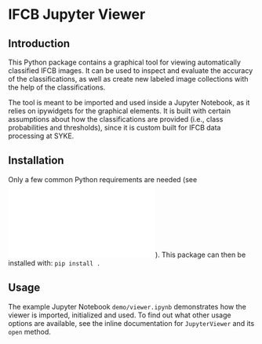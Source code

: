 # IFCB Jupyter Viewer

## Introduction

This Python package contains a graphical tool for viewing automatically classified IFCB images.
It can be used to inspect and evaluate the accuracy of the classifications, as well as
create new labeled image collections with the help of the classifications.

The tool is meant to be imported and used inside a Jupyter Notebook, as it relies on ipywidgets for the graphical elements.
It is built with certain assumptions about how the classifications are provided (i.e., class probabilities and thresholds),
since it is custom built for IFCB data processing at SYKE.

## Installation

Only a few common Python requirements are needed (see ![requirements.txt](requirements.txt)). This package can then be installed with: `pip install .`

## Usage

The example Jupyter Notebook `demo/viewer.ipynb` demonstrates how the viewer is imported, initialized and used.
To find out what other usage options are available, see the inline documentation for `JupyterViewer` and its `open` method.
